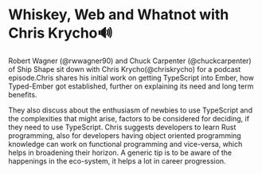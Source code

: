# Whiskey, Web and Whatnot with Chris Krycho🔊

Robert Wagner (@rwwagner90) and Chuck Carpenter (@chuckcarpenter) of Ship Shape sit down with Chris Krycho(@chriskrycho) for a podcast episode.Chris shares his initial work on getting TypeScript into Ember, how Typed-Ember got established, further on explaining its need and long term benefits.

They also discuss about the enthusiasm of newbies to use TypeScript and the complexities that might arise, factors to be considered for deciding, if they need to use TypeScript. Chris suggests developers to learn Rust programming, also for developers having object oriented programming knowledge can work on functional programming and vice-versa, which helps in broadening their horizon. A generic tip is to be aware of the happenings in the eco-system, it helps a lot in career progression.
